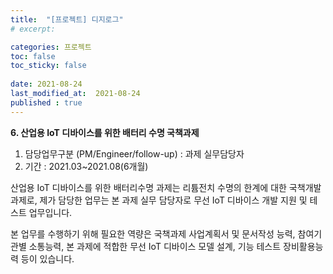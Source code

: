 ```yaml
---
title:  "[프로젝트] 디지로그"
# excerpt: 

categories: 프로젝트
toc: false
toc_sticky: false
 
date: 2021-08-24
last_modified_at:  2021-08-24
published : true
---
```


**6. 산업용 IoT 디바이스를 위한 배터리 수명 국책과제**

1. 담당업무구분 (PM/Engineer/follow-up) : 과제 실무담당자
2. 기간 : 2021.03~2021.08(6개월)

산업용 IoT 디바이스를 위한 배터리수명 과제는 리튬전치 수명의 한계에 대한 국책개발 과제로, 제가 담당한 업무는 본 과제 실무 담당자로 무선 IoT 디바이스 개발 지원 및 테스트 업무입니다.

본 업무를 수행하기 위해 필요한 역량은 국책과제 사업계획서 및 문서작성 능력, 참여기관별 소통능력, 본 과제에 적합한 무선 IoT 디바이스 모델 설계, 기능 테스트 장비활용능력 등이 있습니다.

